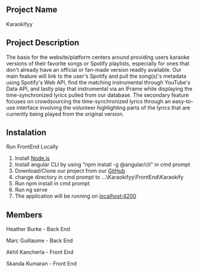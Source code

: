 ## Project Name
Karaokifyy

## Project Description
The basis for the website/platform centers around providing users karaoke versions of their favorite songs or Spotify playlists, especially for ones that don't already have an official or fan-made version readily available. Our main feature will link to the user's Spotify and pull the song(s)'s metadata using Spotify's Web API, find the matching instrumental through YouTube's Data API, and lastly play that instrumental via an IFrame while displaying the time-synchronized lyrics pulled from our database. The secondary feature focuses on crowdsourcing the time-synchronized lyrics through an easy-to-use interface involving the volunteer highlighting parts of the lyrics that are currently being played from the original version.

## Instalation
Run FrontEnd Locally
1. Install [Node.js](https://nodejs.org/en/download)
2. Install angular CLI by using "npm install -g @angular/cli" in cmd prompt
3. Download/Clone our project from our [GitHub](https://github.com/Karaokifyy/Karaokifyy)
4. change directory in cmd prompt to ...\Karaokifyy\FrontEnd\Karaokify
5. Run npm install in cmd prompt
6. Run ng serve
7. The application will be running on [localhost:4200](http://localhost:4200)

## Members
Heather Burke - Back End

Marc Guillaume - Back End

Akhil Kancherla - Front End

Skanda Kumaran - Front End
